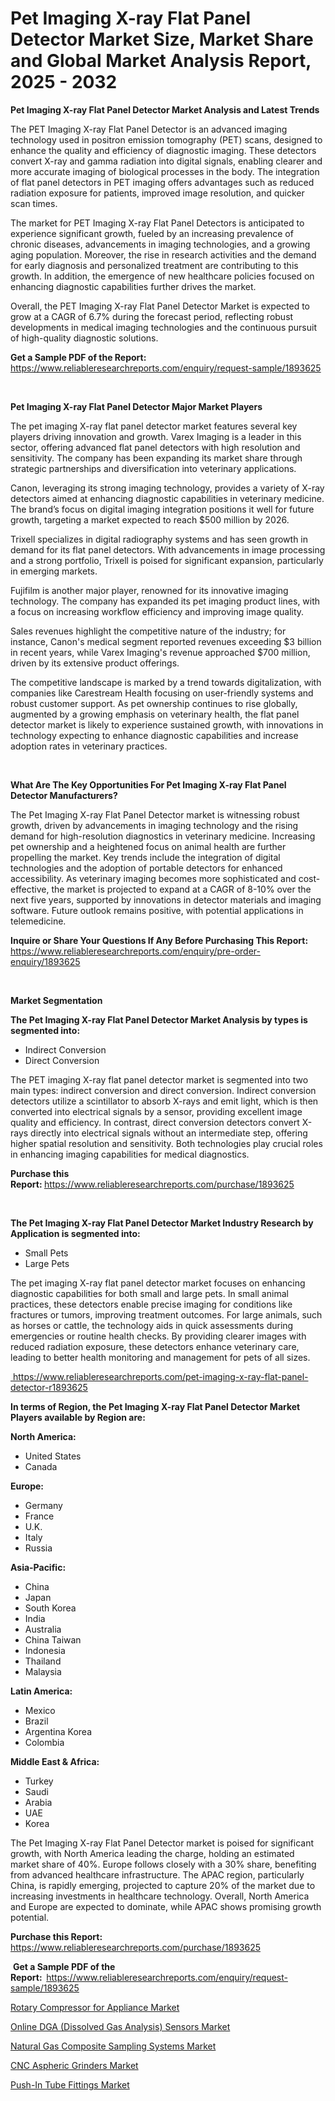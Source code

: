 <p><h1>Pet Imaging X-ray Flat Panel Detector Market Size, Market Share and Global Market Analysis Report, 2025 - 2032</h1></p><p><strong>Pet Imaging X-ray Flat Panel Detector Market Analysis and Latest Trends</strong></p>
<p><p>The PET Imaging X-ray Flat Panel Detector is an advanced imaging technology used in positron emission tomography (PET) scans, designed to enhance the quality and efficiency of diagnostic imaging. These detectors convert X-ray and gamma radiation into digital signals, enabling clearer and more accurate imaging of biological processes in the body. The integration of flat panel detectors in PET imaging offers advantages such as reduced radiation exposure for patients, improved image resolution, and quicker scan times.</p><p>The market for PET Imaging X-ray Flat Panel Detectors is anticipated to experience significant growth, fueled by an increasing prevalence of chronic diseases, advancements in imaging technologies, and a growing aging population. Moreover, the rise in research activities and the demand for early diagnosis and personalized treatment are contributing to this growth. In addition, the emergence of new healthcare policies focused on enhancing diagnostic capabilities further drives the market.</p><p>Overall, the PET Imaging X-ray Flat Panel Detector Market is expected to grow at a CAGR of 6.7% during the forecast period, reflecting robust developments in medical imaging technologies and the continuous pursuit of high-quality diagnostic solutions.</p></p>
<p><strong>Get a Sample PDF of the Report:&nbsp;</strong> <a href="https://www.reliableresearchreports.com/enquiry/request-sample/1893625?utm_campaign=40&utm_medium=2&utm_source=Github&utm_content=ia&utm_term=01032025&utm_id=pet-imaging-x-ray-flat-panel-detector">https://www.reliableresearchreports.com/enquiry/request-sample/1893625</a></p>
<p>&nbsp;</p>
<p><strong>Pet Imaging X-ray Flat Panel Detector Major Market Players</strong></p>
<p><p>The pet imaging X-ray flat panel detector market features several key players driving innovation and growth. Varex Imaging is a leader in this sector, offering advanced flat panel detectors with high resolution and sensitivity. The company has been expanding its market share through strategic partnerships and diversification into veterinary applications.</p><p>Canon, leveraging its strong imaging technology, provides a variety of X-ray detectors aimed at enhancing diagnostic capabilities in veterinary medicine. The brand’s focus on digital imaging integration positions it well for future growth, targeting a market expected to reach $500 million by 2026.</p><p>Trixell specializes in digital radiography systems and has seen growth in demand for its flat panel detectors. With advancements in image processing and a strong portfolio, Trixell is poised for significant expansion, particularly in emerging markets.</p><p>Fujifilm is another major player, renowned for its innovative imaging technology. The company has expanded its pet imaging product lines, with a focus on increasing workflow efficiency and improving image quality. </p><p>Sales revenues highlight the competitive nature of the industry; for instance, Canon's medical segment reported revenues exceeding $3 billion in recent years, while Varex Imaging's revenue approached $700 million, driven by its extensive product offerings.</p><p>The competitive landscape is marked by a trend towards digitalization, with companies like Carestream Health focusing on user-friendly systems and robust customer support. As pet ownership continues to rise globally, augmented by a growing emphasis on veterinary health, the flat panel detector market is likely to experience sustained growth, with innovations in technology expecting to enhance diagnostic capabilities and increase adoption rates in veterinary practices.</p></p>
<p>&nbsp;</p>
<p><strong>What Are The Key Opportunities For Pet Imaging X-ray Flat Panel Detector Manufacturers?</strong></p>
<p><p>The Pet Imaging X-ray Flat Panel Detector market is witnessing robust growth, driven by advancements in imaging technology and the rising demand for high-resolution diagnostics in veterinary medicine. Increasing pet ownership and a heightened focus on animal health are further propelling the market. Key trends include the integration of digital technologies and the adoption of portable detectors for enhanced accessibility. As veterinary imaging becomes more sophisticated and cost-effective, the market is projected to expand at a CAGR of 8-10% over the next five years, supported by innovations in detector materials and imaging software. Future outlook remains positive, with potential applications in telemedicine.</p></p>
<p><strong>Inquire or Share Your Questions If Any Before Purchasing This Report:</strong> <a href="https://www.reliableresearchreports.com/enquiry/pre-order-enquiry/1893625?utm_campaign=40&utm_medium=2&utm_source=Github&utm_content=ia&utm_term=01032025&utm_id=pet-imaging-x-ray-flat-panel-detector">https://www.reliableresearchreports.com/enquiry/pre-order-enquiry/1893625</a></p>
<p>&nbsp;</p>
<p><strong>Market Segmentation</strong></p>
<p><strong>The Pet Imaging X-ray Flat Panel Detector Market Analysis by types is segmented into:</strong></p>
<p><ul><li>Indirect Conversion</li><li>Direct Conversion</li></ul></p>
<p><p>The PET imaging X-ray flat panel detector market is segmented into two main types: indirect conversion and direct conversion. Indirect conversion detectors utilize a scintillator to absorb X-rays and emit light, which is then converted into electrical signals by a sensor, providing excellent image quality and efficiency. In contrast, direct conversion detectors convert X-rays directly into electrical signals without an intermediate step, offering higher spatial resolution and sensitivity. Both technologies play crucial roles in enhancing imaging capabilities for medical diagnostics.</p></p>
<p><strong>Purchase this Report:&nbsp;</strong><a href="https://www.reliableresearchreports.com/purchase/1893625?utm_campaign=40&utm_medium=2&utm_source=Github&utm_content=ia&utm_term=01032025&utm_id=pet-imaging-x-ray-flat-panel-detector">https://www.reliableresearchreports.com/purchase/1893625</a></p>
<p>&nbsp;</p>
<p><strong>The Pet Imaging X-ray Flat Panel Detector Market Industry Research by Application is segmented into:</strong></p>
<p><ul><li>Small Pets</li><li>Large Pets</li></ul></p>
<p><p>The pet imaging X-ray flat panel detector market focuses on enhancing diagnostic capabilities for both small and large pets. In small animal practices, these detectors enable precise imaging for conditions like fractures or tumors, improving treatment outcomes. For large animals, such as horses or cattle, the technology aids in quick assessments during emergencies or routine health checks. By providing clearer images with reduced radiation exposure, these detectors enhance veterinary care, leading to better health monitoring and management for pets of all sizes.</p></p>
<p><a href="https://www.reliableresearchreports.com/pet-imaging-x-ray-flat-panel-detector-r1893625?utm_campaign=40&utm_medium=2&utm_source=Github&utm_content=ia&utm_term=01032025&utm_id=pet-imaging-x-ray-flat-panel-detector">&nbsp;https://www.reliableresearchreports.com/pet-imaging-x-ray-flat-panel-detector-r1893625</a></p>
<p><strong>In terms of Region, the Pet Imaging X-ray Flat Panel Detector Market Players available by Region are:</strong></p>
<p>
    <p> <strong> North America: </strong>
        <ul>
            <li>United States</li>
            <li>Canada</li>
        </ul>
        </p> 
    <p> <strong> Europe: </strong>
        <ul>
            <li>Germany</li>
            <li>France</li>
            <li>U.K.</li>
            <li>Italy</li>
            <li>Russia</li>
        </ul>
        </p> 
    <p> <strong> Asia-Pacific: </strong>
        <ul>
            <li>China</li>
            <li>Japan</li>
            <li>South Korea</li>
            <li>India</li>
            <li>Australia</li>
            <li>China Taiwan</li>
            <li>Indonesia</li>
            <li>Thailand</li>
            <li>Malaysia</li>
        </ul>
        </p> 
    <p> <strong> Latin America: </strong>
        <ul>
            <li>Mexico</li>
            <li>Brazil</li>
            <li>Argentina Korea</li>
            <li>Colombia</li>
        </ul>
        </p> 
    <p> <strong> Middle East & Africa: </strong>
        <ul>
            <li>Turkey</li>
            <li>Saudi</li>
            <li>Arabia</li>
            <li>UAE</li>
            <li>Korea</li>
        </ul>
    </p>
    </p>
<p><p>The Pet Imaging X-ray Flat Panel Detector market is poised for significant growth, with North America leading the charge, holding an estimated market share of 40%. Europe follows closely with a 30% share, benefiting from advanced healthcare infrastructure. The APAC region, particularly China, is rapidly emerging, projected to capture 20% of the market due to increasing investments in healthcare technology. Overall, North America and Europe are expected to dominate, while APAC shows promising growth potential.</p></p>
<p><strong>Purchase this Report: </strong><a href="https://www.reliableresearchreports.com/purchase/1893625?utm_campaign=40&utm_medium=2&utm_source=Github&utm_content=ia&utm_term=01032025&utm_id=pet-imaging-x-ray-flat-panel-detector">https://www.reliableresearchreports.com/purchase/1893625</a></p>
<p>&nbsp;<strong>Get a Sample PDF of the Report:&nbsp;&nbsp;</strong><a href="https://www.reliableresearchreports.com/enquiry/request-sample/1893625?utm_campaign=40&utm_medium=2&utm_source=Github&utm_content=ia&utm_term=01032025&utm_id=pet-imaging-x-ray-flat-panel-detector">https://www.reliableresearchreports.com/enquiry/request-sample/1893625</a></p>
<p><strong></strong></p>
<p><p><a href="https://github.com/ijffseandy/Market-Research-Report-List-1/blob/main/rotary-compressor-for-appliance-market.md?utm_campaign=40&utm_medium=2&utm_source=Github&utm_content=ia&utm_term=01032025&utm_id=pet-imaging-x-ray-flat-panel-detector">Rotary Compressor for Appliance Market</a></p><p><a href="https://github.com/sderolza/Market-Research-Report-List-1/blob/main/online-dga-dissolved-gas-analysis-sensors-market.md?utm_campaign=40&utm_medium=2&utm_source=Github&utm_content=ia&utm_term=01032025&utm_id=pet-imaging-x-ray-flat-panel-detector">Online DGA (Dissolved Gas Analysis) Sensors Market</a></p><p><a href="https://github.com/kryshaprilbb/Market-Research-Report-List-1/blob/main/natural-gas-composite-sampling-systems-market.md?utm_campaign=40&utm_medium=2&utm_source=Github&utm_content=ia&utm_term=01032025&utm_id=pet-imaging-x-ray-flat-panel-detector">Natural Gas Composite Sampling Systems Market</a></p><p><a href="https://github.com/yepezkommakp/Market-Research-Report-List-1/blob/main/cnc-aspheric-grinders-market.md?utm_campaign=40&utm_medium=2&utm_source=Github&utm_content=ia&utm_term=01032025&utm_id=pet-imaging-x-ray-flat-panel-detector">CNC Aspheric Grinders Market</a></p><p><a href="https://github.com/kolffmaris58/Market-Research-Report-List-1/blob/main/push-in-tube-fittings-market.md?utm_campaign=40&utm_medium=2&utm_source=Github&utm_content=ia&utm_term=01032025&utm_id=pet-imaging-x-ray-flat-panel-detector">Push-In Tube Fittings Market</a></p></p>